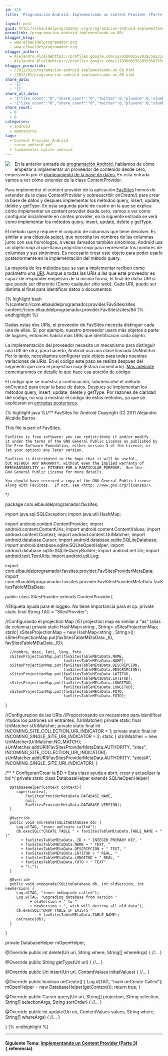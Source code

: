 ```yaml
---
id: 328
title: 'Programación Android: Implementando un Content Provider (Parte 2)'

layout: post
guid: http://elbauldelprogramador.org/programacion-android-implementando-un-content-provider-parte-2/
permalink: /programacion-android-implementando-un_08/
blogger_blog:
  - www.elbauldelprogramador.org
  - www.elbauldelprogramador.org
blogger_author:
  - Alejandro Alcaldehttps://profiles.google.com/117030001562039350135noreply@blogger.com
  - Alejandro Alcaldehttps://profiles.google.com/117030001562039350135noreply@blogger.com
blogger_permalink:
  - /2012/01/programacion-android-implementando-un_08.html
  - /2012/01/programacion-android-implementando-un_08.html
share_data:
  - '[]'
  - '[]'
share_all_data:
  - '{"like_count":"0","share_count":"0","twitter":0,"plusone":0,"stumble":0,"pinit":0,"count":0,"time":1333551739}'
  - '{"like_count":"0","share_count":"0","twitter":0,"plusone":0,"stumble":0,"pinit":0,"count":0,"time":1333551739}'
share_count:
  - 0
  - 0
categories:
  - android
  - opensource
tags:
  - Content Provider Android
  - curso android pdf
  - fundamentos sqlite android
---
```

<div class="separator" style="clear: both; text-align: center;">
  <img border="0" src="http://elbauldelprogramador.com/content/uploads/2013/07/iconoAndroid.png" style="clear:left; float:left;margin-right:1em; margin-bottom:1em" />
</div>

En la anterior entrada de [programación Android][1], hablamos de cómo empezar a implementar un proveedor de contenido desde cero, empezando por el [planteamiento de la base de datos.][2] En esta entrada vamos a ver cómo extender de la clase ContentProvider.

Para implementar el content provider de la aplicación [FavSites][3] hemos de extender de la clase ContentProvider y sobreescribir *onCreate()* para crear la base de datos y después implementar los métodos query, insert, update, delete y getType. En esta segunda parte de cuatro en la que se explica cómo implementar un content provider desde cero, vamos a ver cómo configurar inicialmente en conten provider, en la siguente entrada se verá como implementar los métodos query, insert, update, delete y getType.

  
<!--more-->

El método query requiere el conjunto de columnas que tiene devolver. Es similar a una cláusula [select][4], que necesita los nombres de las columnas junto con sus homólogos, a veces llamados también sinónimos. Android usa un objeto *map* al que llama *projection map* para representar los nombres de columnas y sus sinónimos. Es necesario crear este objeto para poder usarlo posteriormente en la implementación del método query.

La mayoría de los métodos que se van a implementar reciben como parámetro una [URI][5]. Aunque a todas las URIs a las que este proveedor es capaz de responder empiezan de la misma forma, el final de dicha URI sí que puede ser diferente (Como cualquier sítio web). Cada URI, puede ser distinta al final para identificar datos o documentos:

{% highlight bash %}content://com.elbauldelprogramador.provider.FavSites/sites
content://com.elbauldelprogramador.provider.FavSites/sites/64
{% endhighlight %}

Dadas estas dos URIs, el proveedor de FavSites necesita distinguir cada una de ellas. Si, por ejemplo, nuestro proveedor usara más objetos a parte de lugares, entonces habría más URIs que identificaran cada objeto.

La implementación del proveedor necesita un mecanismo para distinguir una URI de otra, para hacerlo, Android usa una clase llamada *UriMatcher*. Por lo tanto, necesitamos configurar este objeto para todas nuestras variaciones de URIs. En el código este paso se realiza despues del segmento que crea el projection map (Estará comentado). [Más adelante comentaremos en detalle lo que hace esa porción de código][6].

El código que se muestra a continuación, sobreescribe el método onCreate() para crear la base de datos. Despues se implementan los métodos query, insert, update, delete y getType. Por razones de claridad del código, no voy a mostrar el código de estos métodos, ya que se explicarán en [entradas posteriores][6].

{% highlight java %}/**
FavSites for Android
    Copyright (C) 2011  Alejandro Alcalde Barros
    
This file is part of FavSites.

    FavSites is free software: you can redistribute it and/or modify
    it under the terms of the GNU General Public License as published by
    the Free Software Foundation, either version 3 of the License, or
    (at your option) any later version.

    FavSites is distributed in the hope that it will be useful,
    but WITHOUT ANY WARRANTY; without even the implied warranty of
    MERCHANTABILITY or FITNESS FOR A PARTICULAR PURPOSE.  See the
    GNU General Public License for more details.

    You should have received a copy of the GNU General Public License
    along with FavSites.  If not, see <http: //www.gnu.org/licenses/>.
*/

package com.elbauldelprogramador.favsites;

import java.sql.SQLException;
import java.util.HashMap;

import android.content.ContentProvider;
import android.content.ContentUris;
import android.content.ContentValues;
import android.content.Context;
import android.content.UriMatcher;
import android.database.Cursor;
import android.database.sqlite.SQLiteDatabase;
import android.database.sqlite.SQLiteOpenHelper;
import android.database.sqlite.SQLiteQueryBuilder;
import android.net.Uri;
import android.text.TextUtils;
import android.util.Log;

import com.elbauldelprogramador.favsites.provider.FavSitesProviderMetaData;
import com.elbauldelprogramador.favsites.provider.FavSitesProviderMetaData.favSitesTableMEtaData;

public class SitesProvider extends ContentProvider{

   //Etiqueta ayuda para el loggeo. No tiene importancia para el cp.
   private static final String TAG = "SitesProvider";
   
   //Configurando el projection Map
   //El projection map es similar a "as" (alias de columna)
   private static HashMap<string , String> sSitesProjectionMap;
   static{
      sSitesProjectionMap = new HashMap</string><string , String>();
      sSitesProjectionMap.put(favSitesTableMEtaData._ID,
                              favSitesTableMEtaData._ID);
      
      //nombre, desc, lati, long, foto
      sSitesProjectionMap.put(favSitesTableMEtaData.NAME,
                              favSitesTableMEtaData.NAME);
      sSitesProjectionMap.put(favSitesTableMEtaData.DESCRIPCION,
                              favSitesTableMEtaData.DESCRIPCION);
      sSitesProjectionMap.put(favSitesTableMEtaData.LATITUD,
                              favSitesTableMEtaData.LATITUD);
      sSitesProjectionMap.put(favSitesTableMEtaData.LONGITUD,
                              favSitesTableMEtaData.LONGITUD);
      sSitesProjectionMap.put(favSitesTableMEtaData.FOTO,
                              favSitesTableMEtaData.FOTO);
   }
   
   //Configuracion de las URIs
   //Propocionando un mecanismo para identificar
   //todos los patrones uri entrantes. (UriMatcher)
   private static final UriMatcher sUriMatcher;
   private static final int INCOMING_SITE_COLLECTION_URI_INDICATOR = 1;
   private static final int INCOMING_SINGLE_SITE_URI_INDICATOR = 2;
   static {
      sUriMatcher = new UriMatcher(UriMatcher.NO_MATCH);
      sUriMatcher.addURI(FavSitesProviderMetaData.AUTHORITY, "sites", 
                         INCOMING_SITE_COLLECTION_URI_INDICATOR);
      sUriMatcher.addURI(FavSitesProviderMetaData.AUTHORITY, "sites/#", 
                         INCOMING_SINGLE_SITE_URI_INDICATOR);
   }
   
   /**
    * Configurar/Crear la BD
    * Esta clase ayuda a abrir, crear y actualizar la bd
    */
   private static class DatabaseHelper extends SQLiteOpenHelper{
      
      DatabaseHelper(Context context){
         super(context,
             FavSitesProviderMetaData.DATABASE_NAME,
             null,
             FavSitesProviderMetaData.DATABASE_VERSION);
      }
      
      @Override
      public void onCreate(SQLiteDatabase db) {
         Log.d(TAG, "inner onCreate called");
         db.execSQL("CREATE TABLE " + favSitesTableMEtaData.TABLE_NAME + " ("
           + favSitesTableMEtaData._ID + " INTEGER PRIMARY KEY, "
           + favSitesTableMEtaData.NAME + " TEXT, "
           + favSitesTableMEtaData.DESCRIPCION + " TEXT, "
           + favSitesTableMEtaData.LATITUD + " REAL, "
           + favSitesTableMEtaData.LONGITUD + " REAL, "
           + favSitesTableMEtaData.FOTO + " TEXT"
           + ");");
      }

      @Override
      public void onUpgrade(SQLiteDatabase db, int oldVersion, int newVersion) {
         Log.d(TAG, "inner onUpgrade called");
         Log.w(TAG, "Upgrading database from version "
               + oldVersion + " to "
               + newVersion + ", wich will destroy all old data");
         db.execSQL("DROP TABLE IF EXISTS " 
                   + favSitesTableMEtaData.TABLE_NAME);
         onCreate(db);
      }
      
   }
   
   private DatabaseHelper mOpenHelper;
   
   @Override
   public int delete(Uri uri, String where, String[] whereArgs) {
      //...
   }

   @Override
   public String getType(Uri uri) {
      //...
   }

   @Override
   public Uri insert(Uri uri, ContentValues initialValues) {
      //...
   }

   @Override
   public boolean onCreate() {
      Log.d(TAG, "main onCreate Called");
      mOpenHelper = new DatabaseHelper(getContext());
      return true;
   }

   @Override
   public Cursor query(Uri uri, String[] projection, String selection,
         String[] selectionArgs, String sortOrder) {
      //...
   }

   @Override
   public int update(Uri uri, ContentValues values, String where,
         String[] whereArgs) {
      //...
   }

}
</string>{% endhighlight %}

* * *

#### Siguiente Tema: [Implementando un Content Provider (Parte 3)][7] {.referencia}





 [1]: /p/guia-de-desarrollo-android.html
 [2]: /2012/01/programacion-android-implementando-un.html
 [3]: /2011/10/prueba-la-aplicacion-favsites-en-tu.html
 [4]: /2011/01/consulta-de-datos-clausula-select.html
 [5]: /2011/11/programacion-android-proveedores-de_28.html
 [6]: /2012/01/programacion-android-implementando-un_14.html
 [7]: /programacion-android-implementando-un_14/